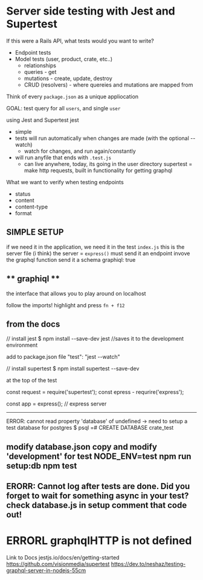 # Server side testing with Jest and Supertest

If this were a Rails API, what tests would you want to write?
  - Endpoint tests
  - Model tests (user, product, crate, etc..)
    - relationships
    - queries - get
    - mutations - create, update, destroy
    - CRUD (resolvers) - where quereies and mutations are mapped from

Think of every `package.json` as a unique appliocation

GOAL: test query for all `users`, and single `user`

using Jest and Supertest
jest 
  - simple
  - tests will run automatically when changes are made (with the optional --watch)
    - watch for changes, and run again/constantly
  - will run anyfile that ends with `.test.js`
    - can live anywhere, today, its going in the user directory
supertest = make http requests, built in functionality for getting graphql 

What we want to verify when testing endpoints 
- status
- content 
- content-type
- format

SIMPLE SETUP
------------
if we need it in the application, we need it in the test
`index.js` this is the server file (i think)
the server = `express()`
must send it an endpoint
invove the graphql function
send it a schema
graphiql: true

** graphiql ** 
---------------
the interface that allows you to play around on localhost

follow the imports! highlight and press `fn + f12`

from the docs
--------------
// install jest
$ npm install --save-dev jest  //saves it to the development environment

add to package.json file
"test": "jest --watch" 

// install supertest
$ npm install supertest --save-dev

at the top of the test

const request = require('supertest');
const epress - requrire('express');

const app = express(); // express server

--------------------------
ERROR: cannot read property 'database' of undefined 
-> need to setup a test database for postgres
$ psql 
=# CREATE DATABASE crate_test

modify database.json 
copy and modify 'development' for test
NODE_ENV=test npm run setup:db
npm test
-------------------------
ERORR: Cannot log after tests are done. Did you forget to wait for something async in your test?
check database.js in setup
comment that code out!
-----------------------
ERRORL graphqlHTTP is not defined
================================
Link to Docs
jestjs.io/docs/en/getting-started
https://github.com/visionmedia/supertest
https://dev.to/neshaz/testing-graphql-server-in-nodejs-55cm